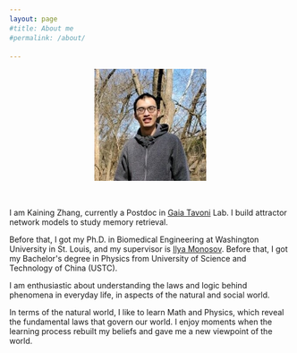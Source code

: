 ```yaml
---
layout: page
#title: About me
#permalink: /about/

---
```

<div style="text-align:center">
<img src="/photo/selfie1.png" alt="Input space transformation function" width = "200" align="center">
</div>
<br /><br />

I am Kaining Zhang, currently a Postdoc in <a href="https://neuroscience.wustl.edu/people/gaia-tavoni-phd/">Gaia Tavoni</a> Lab. I build attractor network models to study memory retrieval.

Before that, I got my Ph.D. in Biomedical Engineering at Washington University in St. Louis, and my supervisor is <a href="https://neuroscience.wustl.edu/people/ilya-monosov-phd/">Ilya Monosov</a>. Before that, I got my Bachelor's degree in Physics from University of Science and Technology of China (USTC). 

I am enthusiastic about understanding the laws and logic behind phenomena in everyday life, in aspects of the natural and social world. 

In terms of the natural world, I like to learn Math and Physics, which reveal the fundamental laws that govern our world. I enjoy moments when the learning process rebuilt my beliefs and gave me a new viewpoint of the world.


